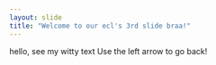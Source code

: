 ```yaml
---
layout: slide
title: "Welcome to our ecl's 3rd slide braa!"
---
```

hello, see my witty text
Use the left arrow to go back!
